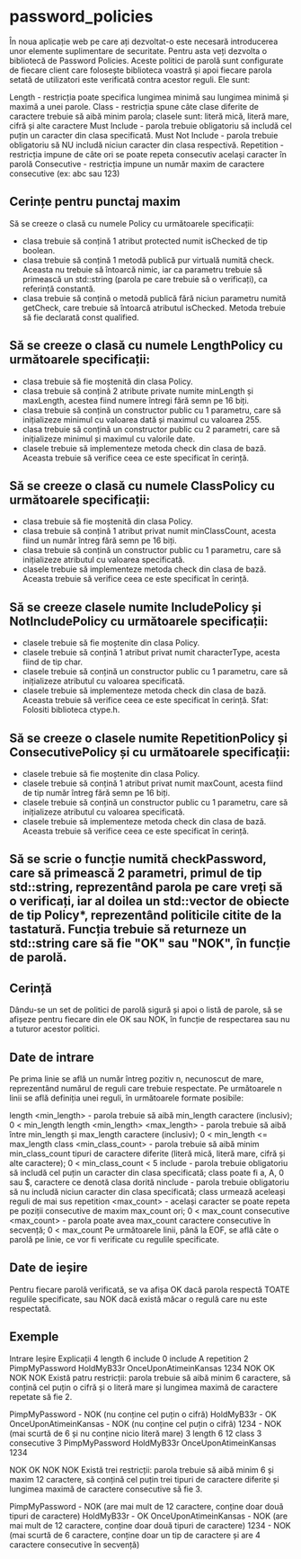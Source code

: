 # password_policies

În noua aplicație web pe care ați dezvoltat-o este necesară introducerea unor elemente suplimentare de securitate. Pentru asta veți dezvolta o bibliotecă de Password Policies. Aceste politici de parolă sunt configurate de fiecare client care folosește biblioteca voastră și apoi fiecare parola setată de utilizatori este verificată contra acestor reguli. Ele sunt:

Length - restricția poate specifica lungimea minimă sau lungimea minimă și maximă a unei parole.
Class - restricția spune câte clase diferite de caractere trebuie să aibă minim parola; clasele sunt: literă mică, literă mare, cifră și alte caractere
Must Include - parola trebuie obligatoriu să includă cel puțin un caracter din clasa specificată.
Must Not Include - parola trebuie obligatoriu să NU includă niciun caracter din clasa respectivă.
Repetition - restricția impune de câte ori se poate repeta consecutiv același caracter în parolă
Consecutive - restricția impune un număr maxim de caractere consecutive (ex: abc sau 123)

## Cerințe pentru punctaj maxim
Să se creeze o clasă cu numele Policy cu următoarele specificații:
- clasa trebuie să conțină 1 atribut protected numit isChecked de tip boolean.
- clasa trebuie să conțină 1 metodă publică pur virtuală numită check. Aceasta nu trebuie să întoarcă nimic, iar ca parametru trebuie să primească un std::string (parola pe care trebuie să o verificați), ca referință constantă.
- clasa trebuie să conțină o metodă publică fără niciun parametru numită getCheck, care trebuie să întoarcă atributul isChecked. Metoda trebuie să fie declarată const qualified.

## Să se creeze o clasă cu numele LengthPolicy cu următoarele specificații:
- clasa trebuie să fie moștenită din clasa Policy.
- clasa trebuie să conțină 2 atribute private numite minLength și maxLength, acestea fiind numere întregi fără semn pe 16 biți.
- clasa trebuie să conțină un constructor public cu 1 parametru, care să inițializeze minimul cu valoarea dată și maximul cu valoarea 255.
- clasa trebuie să conțină un constructor public cu 2 parametri, care să inițializeze minimul și maximul cu valorile date.
- clasele trebuie să implementeze metoda check din clasa de bază. Aceasta trebuie să verifice ceea ce este specificat în cerință.

## Să se creeze o clasă cu numele ClassPolicy cu următoarele specificații:
- clasa trebuie să fie moștenită din clasa Policy.
- clasa trebuie să conțină 1 atribut privat numit minClassCount, acesta fiind un număr întreg fără semn pe 16 biți.
- clasa trebuie să conțină un constructor public cu 1 parametru, care să inițializeze atributul cu valoarea specificată.
- clasele trebuie să implementeze metoda check din clasa de bază. Aceasta trebuie să verifice ceea ce este specificat în cerință.

## Să se creeze clasele numite IncludePolicy și NotIncludePolicy cu următoarele specificații:
- clasele trebuie să fie moștenite din clasa Policy.
- clasele trebuie să conțină 1 atribut privat numit characterType, acesta fiind de tip char.
- clasele trebuie să conțină un constructor public cu 1 parametru, care să inițializeze atributul cu valoarea specificată.
- clasele trebuie să implementeze metoda check din clasa de bază. Aceasta trebuie să verifice ceea ce este specificat în cerință.
Sfat: Folositi biblioteca ctype.h.

## Să se creeze o clasele numite RepetitionPolicy și ConsecutivePolicy și  cu următoarele specificații:
- clasele trebuie să fie moștenite din clasa Policy.
- clasele trebuie să conțină 1 atribut privat numit maxCount, acesta fiind de tip număr întreg fără semn pe 16 biți.
- clasele trebuie să conțină un constructor public cu 1 parametru, care să inițializeze atributul cu valoarea specificată.
- clasele trebuie să implementeze metoda check din clasa de bază. Aceasta trebuie să verifice ceea ce este specificat în cerință.

## Să se scrie o funcție numită checkPassword, care să primească 2 parametri, primul de tip std::string, reprezentând parola pe care vreți să o verificați, iar al doilea un std::vector de obiecte de tip Policy*, reprezentând politicile citite de la tastatură. Funcția trebuie să returneze un std::string care să fie "OK" sau "NOK", în funcție de parolă.

## Cerință
Dându-se un set de politici de parolă sigură și apoi o listă de parole, să se afișeze pentru fiecare din ele OK sau NOK, în funcție de respectarea sau nu a tuturor acestor politici.

## Date de intrare
Pe prima linie se află un număr întreg pozitiv n, necunoscut de mare, reprezentând numărul de reguli care trebuie respectate. Pe următoarele n linii se află definiția unei reguli, în următoarele formate posibile:

length <min_length> - parola trebuie să aibă min_length caractere (inclusiv); 0 < min_length
length <min_length> <max_length> - parola trebuie să aibă între min_length și max_length caractere (inclusiv); 0 < min_length <= max_length
class <min_class_count> - parola trebuie să aibă minim min_class_count tipuri de caractere diferite (literă mică, literă mare, cifră și alte caractere); 0 < min_class_count < 5
include <class> - parola trebuie obligatoriu să includă cel puțin un caracter din clasa specificată; class poate fi a, A, 0 sau $, caractere ce denotă clasa dorită
ninclude <class> - parola trebuie obligatoriu să nu includă niciun caracter din clasa specificată; class urmează aceleași reguli de mai sus
repetition <max_count> - același caracter se poate repeta pe poziții consecutive de maxim max_count ori; 0 < max_count
consecutive <max_count> - parola poate avea max_count caractere consecutive în secvență; 0 < max_count
Pe următoarele linii, până la EOF, se află câte o parolă pe linie, ce vor fi verificate cu regulile specificate.

## Date de ieșire
Pentru fiecare parolă verificată, se va afișa OK dacă parola respectă TOATE regulile specificate, sau NOK dacă există măcar o regulă care nu este respectată.



## Exemple
Intrare	Ieșire	Explicații
4
length 6
include 0
include A
repetition 2
PimpMyPassword
HoldMyB33r
OnceUponAtimeinKansas
1234
NOK
OK
NOK
NOK
Există patru restricții: parola trebuie să aibă minim 6 caractere, să conțină cel puțin o cifră și o literă mare și lungimea maximă de caractere repetate să fie 2.

PimpMyPassword - NOK (nu conține cel puțin o cifră)
HoldMyB33r - OK
OnceUponAtimeinKansas - NOK (nu conține cel puțin o cifră)
1234 - NOK (mai scurtă de 6 și nu conține nicio literă mare)
3
length 6 12
class 3
consecutive 3
PimpMyPassword
HoldMyB33r
OnceUponAtimeinKansas
1234

NOK
OK
NOK
NOK
Există trei restricții: parola trebuie să aibă minim 6 și maxim 12 caractere, să conțină cel puțin trei tipuri de caractere diferite și lungimea maximă de caractere consecutive să fie 3.

PimpMyPassword - NOK (are mai mult de 12 caractere, conține doar două tipuri de caractere)
HoldMyB33r - OK
OnceUponAtimeinKansas - NOK (are mai mult de 12 caractere, conține doar două tipuri de caractere)
1234 - NOK (mai scurtă de 6 caractere, conține doar un tip de caractere și are 4 caractere consecutive în secvență)
